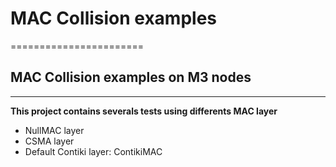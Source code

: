 # MAC Collision examples
=======================

## MAC Collision examples on M3 nodes
----------------------


**This project contains severals tests using differents MAC layer**

- NullMAC layer
- CSMA layer
- Default Contiki layer: ContikiMAC


